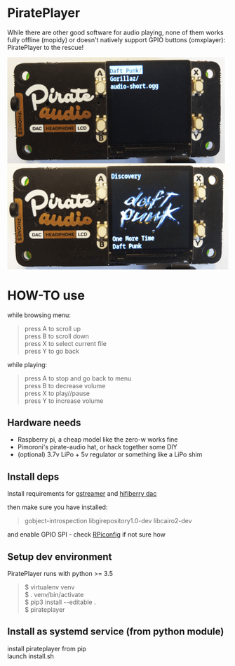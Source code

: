 # PiratePlayer
While there are other good software for audio playing, none of them works fully offline (mopidy) or doesn't natively support GPIO buttons (omxplayer): PiratePlayer to the rescue!

![PiratePlayer demo](src/pirateplayer/assets/demo.png)

# HOW-TO use
while browsing menu:
>press A to scroll up  
>press B to scroll down  
>press X to select current file  
>press Y to go back  

while playing:
>press A to stop and go back to menu  
>press B to decrease volume  
>press X to play//pause  
>press Y to increase volume  

## Hardware needs
- Raspberry pi, a cheap model like the zero-w works fine
- Pimoroni's pirate-audio hat, or hack together some DIY
- (optional) 3.7v LiPo + 5v regulator or something like a LiPo shim

## Install deps
Install requirements for [gstreamer](https://gstreamer.freedesktop.org/documentation/installing/on-linux.html) and [hifiberry dac](https://www.hifiberry.com/docs/software/configuring-linux-3-18-x)

then make sure you have installed:
>gobject-introspection libgirepository1.0-dev libcairo2-dev

and enable GPIO SPI - check [RPiconfig](https://elinux.org/RPiconfig) if not sure how

## Setup dev environment
PiratePlayer runs with python >= 3.5

>$ virtualenv venv  
>$ . venv/bin/activate  
>$ pip3 install --editable .  
>$ pirateplayer

## Install as systemd service (from python module)
install pirateplayer from pip  
launch install.sh
